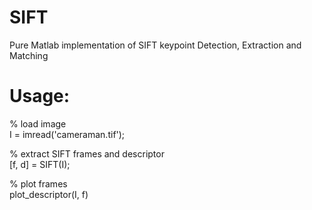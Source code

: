 # SIFT
Pure Matlab implementation of SIFT keypoint Detection, Extraction and Matching

# Usage:
% load image<br/>
I = imread('cameraman.tif');

% extract SIFT frames and descriptor<br/>
[f, d] = SIFT(I);

% plot frames<br/>
plot_descriptor(I, f)
